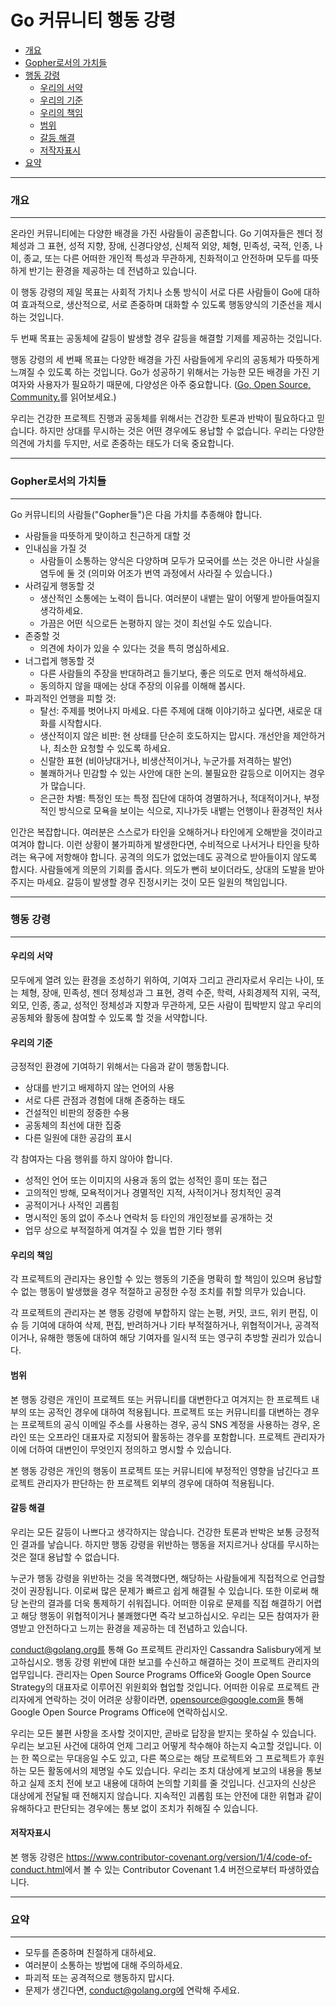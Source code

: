 # Go 커뮤니티 행동 강령

* [개요](#개요)
* [Gopher로서의 가치들](#gopher로서의-가치들)
* [행동 강령](#행동-강령)
  * [우리의 서약](#우리의-서약)
  * [우리의 기준](#우리의-기준)
  * [우리의 책임](#우리의-책임)
  * [범위](#범위)
  * [갈등 해결](#갈등-해결)
  * [저작자표시](#저작자표시)
* [요약](#요약)

---
### 개요
---

온라인 커뮤니티에는 다양한 배경을 가진 사람들이 공존합니다. Go 기여자들은 젠더 정체성과 그 표현, 성적 지향, 장애, 신경다양성, 신체적 외양, 체형, 민족성, 국적, 인종, 나이, 종교, 또는 다른 어떠한 개인적 특성과 무관하게, 친화적이고 안전하며 모두를 따뜻하게 반기는 환경을 제공하는 데 전념하고 있습니다.

이 행동 강령의 제일 목표는 사회적 가치나 소통 방식이 서로 다른 사람들이 Go에 대하여 효과적으로, 생산적으로, 서로 존중하며 대화할 수 있도록 행동양식의 기준선을 제시하는 것입니다.

두 번째 목표는 공동체에 갈등이 발생할 경우 갈등을 해결할 기제를 제공하는 것입니다.

행동 강령의 세 번째 목표는 다양한 배경을 가진 사람들에게 우리의 공동체가 따뜻하게 느껴질 수 있도록 하는 것입니다. Go가 성공하기 위해서는 가능한 모든 배경을 가진 기여자와 사용자가 필요하기 때문에, 다양성은 아주 중요합니다. ([Go, Open Source, Community.](https://blog.golang.org/open-source)를 읽어보세요.)

우리는 건강한 프로젝트 진행과 공동체를 위해서는 건강한 토론과 반박이 필요하다고 믿습니다. 하지만 상대를 무시하는 것은 어떤 경우에도 용납할 수 없습니다. 우리는 다양한 의견에 가치를 두지만, 서로 존중하는 태도가 더욱 중요합니다.

---
### Gopher로서의 가치들
---

Go 커뮤니티의 사람들("Gopher들")은 다음 가치를 추종해야 합니다.

* 사람들을 따뜻하게 맞이하고 친근하게 대할 것
* 인내심을 가질 것
  * 사람들이 소통하는 양식은 다양하며 모두가 모국어를 쓰는 것은 아니란 사실을 염두에 둘 것 (의미와 어조가 번역 과정에서 사라질 수 있습니다.)
* 사려깊게 행동할 것
  * 생산적인 소통에는 노력이 듭니다. 여러분이 내뱉는 말이 어떻게 받아들여질지 생각하세요.
  * 가끔은 어떤 식으로든 논평하지 않는 것이 최선일 수도 있습니다.
* 존중할 것
  * 의견에 차이가 있을 수 있다는 것을 특히 명심하세요.
* 너그럽게 행동할 것
  * 다른 사람들의 주장을 반대하려고 들기보다, 좋은 의도로 먼저 해석하세요.
  * 동의하지 않을 때에는 상대 주장의 이유를 이해해 봅시다.
* 파괴적인 언행을 피할 것:
  * 탈선: 주제를 벗어나지 마세요. 다른 주제에 대해 이야기하고 싶다면, 새로운 대화를 시작합시다.
  * 생산적이지 않은 비판: 현 상태를 단순히 호도하지는 맙시다. 개선안을 제안하거나, 최소한 요청할 수 있도록 하세요.
  * 신랄한 표현 (비아냥대거나, 비생산적이거나, 누군가를 저격하는 발언)
  * 불쾌하거나 민감할 수 있는 사안에 대한 논의. 불필요한 갈등으로 이어지는 경우가 많습니다.
  * 은근한 차별: 특정인 또는 특정 집단에 대하여 경멸하거나, 적대적이거나, 부정적인 방식으로 모욕을 보이는 식으로, 지나가듯 내뱉는 언행이나 환경적인 처사

인간은 복잡합니다. 여러분은 스스로가 타인을 오해하거나 타인에게 오해받을 것이라고 여겨야 합니다. 이런 상황이 불가피하게 발생한다면, 수비적으로 나서거나 타인을 탓하려는 욕구에 저항해야 합니다. 공격의 의도가 없었는데도 공격으로 받아들이지 않도록 합시다. 사람들에게 의문의 기회를 줍시다. 의도가 뻔히 보이더라도, 상대의 도발을 받아주지는 마세요. 갈등이 발생할 경우 진정시키는 것이 모든 일원의 책임입니다.

---
### 행동 강령
---

#### 우리의 서약

모두에게 열려 있는 환경을 조성하기 위하여, 기여자 그리고 관리자로서 우리는 나이, 또는 체형, 장애, 민족성, 젠더 정체성과 그 표현, 경력 수준, 학력, 사회경제적 지위, 국적, 외모, 인종, 종교, 성적인 정체성과 지향과 무관하게, 모든 사람이 핍박받지 않고 우리의 공동체와 활동에 참여할 수 있도록 할 것을 서약합니다.

#### 우리의 기준

긍정적인 환경에 기여하기 위해서는 다음과 같이 행동합니다.

* 상대를 반기고 배제하지 않는 언어의 사용
* 서로 다른 관점과 경험에 대해 존중하는 태도
* 건설적인 비판의 정중한 수용
* 공동체의 최선에 대한 집중
* 다른 일원에 대한 공감의 표시

각 참여자는 다음 행위를 하지 않아야 합니다.

* 성적인 언어 또는 이미지의 사용과 동의 없는 성적인 흥미 또는 접근
* 고의적인 방해, 모욕적이거나 경멸적인 지적, 사적이거나 정치적인 공격
* 공적이거나 사적인 괴롭힘
* 명시적인 동의 없이 주소나 연락처 등 타인의 개인정보를 공개하는 것
* 업무 상으로 부적절하게 여겨질 수 있을 법한 기타 행위

#### 우리의 책임

각 프로젝트의 관리자는 용인할 수 있는 행동의 기준을 명확히 할 책임이 있으며 용납할 수 없는 행동이 발생했을 경우 적절하고 공정한 수정 조치를 취할 의무가 있습니다.

각 프로젝트의 관리자는 본 행동 강령에 부합하지 않는 논평, 커밋, 코드, 위키 편집, 이슈 등 기여에 대하여 삭제, 편집, 반려하거나 기타 부적절하거나, 위협적이거나, 공격적이거나, 유해한 행동에 대하여 해당 기여자를 일시적 또는 영구히 추방할 권리가 있습니다.

#### 범위

본 행동 강령은 개인이 프로젝트 또는 커뮤니티를 대변한다고 여겨지는 한 프로젝트 내부의 또는 공적인 경우에 대하여 적용됩니다. 프로젝트 또는 커뮤니티를 대변하는 경우는 프로젝트의 공식 이메일 주소를 사용하는 경우, 공식 SNS 계정을 사용하는 경우, 온라인 또는 오프라인 대표자로 지정되어 활동하는 경우를 포함합니다. 프로젝트 관리자가 이에 더하여 대변인이 무엇인지 정의하고 명시할 수 있습니다.

본 행동 강령은 개인의 행동이 프로젝트 또는 커뮤니티에 부정적인 영향을 남긴다고 프로젝트 관리자가 판단하는 한 프로젝트 외부의 경우에 대하여 적용됩니다.

#### 갈등 해결

우리는 모든 갈등이 나쁘다고 생각하지는 않습니다. 건강한 토론과 반박은 보통 긍정적인 결과를 낳습니다. 하지만 행동 강령을 위반하는 행동을 저지르거나 상대를 무시하는 것은 절대 용납할 수 없습니다.

누군가 행동 강령을 위반하는 것을 목격했다면, 해당하는 사람들에게 직접적으로 언급할 것이 권장됩니다. 이로써 많은 문제가 빠르고 쉽게 해결될 수 있습니다. 또한 이로써 해당 논란의 결과를 더욱 통제하기 쉬워집니다. 어떠한 이유로 문제를 직접 해결하기 어렵고 해당 행동이 위협적이거나 불쾌했다면 즉각 보고하십시오. 우리는 모든 참여자가 환영받고 안전하다고 느끼는 환경을 제공하는 데 전념하고 있습니다.

conduct@golang.org를 통해 Go 프로젝트 관리자인 Cassandra Salisbury에게 보고하십시오. 행동 강령 위반에 대한 보고를 수신하고 해결하는 것이 프로젝트 관리자의 업무입니다. 관리자는 Open Source Programs Office와 Google Open Source Strategy의 대표자로 이루어진 위원회와 협업할 것입니다. 어떠한 이유로 프로젝트 관리자에게 연락하는 것이 어려운 상황이라면, opensource@google.com을 통해 Google Open Source Programs Office에 연락하십시오.

우리는 모든 불편 사항을 조사할 것이지만, 곧바로 답장을 받지는 못하실 수 있습니다. 우리는 보고된 사건에 대하여 언제 그리고 어떻게 착수해야 하는지 숙고할 것입니다. 이는 한 쪽으로는 무대응일 수도 있고, 다른 쪽으로는 해당 프로젝트와 그 프로젝트가 후원하는 모든 활동에서의 제명일 수도 있습니다. 우리는 조치 대상에게 보고의 내용을 통보하고 실제 조치 전에 보고 내용에 대하여 논의할 기회를 줄 것입니다. 신고자의 신상은 대상에게 전달될 때 전해지지 않습니다. 지속적인 괴롭힘 또는 안전에 대한 위협과 같이 유해하다고 판단되는 경우에는 통보 없이 조치가 취해질 수 있습니다.

#### 저작자표시

본 행동 강령은 <https://www.contributor-covenant.org/version/1/4/code-of-conduct.html>에서 볼 수 있는 Contributor Covenant 1.4 버전으로부터 파생하였습니다.

---
### 요약
---

* 모두를 존중하며 친절하게 대하세요.
* 여러분이 소통하는 방법에 대해 주의하세요.
* 파괴적 또는 공격적으로 행동하지 맙시다.
* 문제가 생긴다면, conduct@golang.org에 연락해 주세요.

